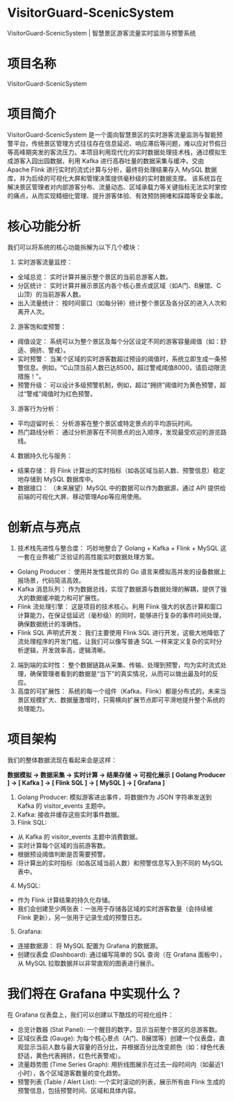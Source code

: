 # VisitorGuard-ScenicSystem
VisitorGuard-ScenicSystem | 智慧景区游客流量实时监测与预警系统

# 项目名称
VisitorGuard-ScenicSystem 

# 项目简介
VisitorGuard-ScenicSystem 是一个面向智慧景区的实时游客流量监测与智能预警平台。传统景区管理方式往往存在信息延迟、响应滞后等问题，难以应对节假日等高峰期突发的客流压力。本项目利用现代化的实时数据处理技术栈，通过模拟生成游客入园出园数据，利用 Kafka 进行高吞吐量的数据采集与缓冲，交由 Apache Flink 进行实时的流式计算与分析，最终将处理结果存入 MySQL 数据库，并为后续的可视化大屏和管理决策提供毫秒级的实时数据支撑。
该系统旨在解决景区管理者对内部游客分布、流量动态、区域承载力等关键指标无法实时掌控的痛点，从而实现精细化管理、提升游客体验、有效预防拥堵和踩踏等安全事故。

# 核心功能分析
我们可以将系统的核心功能拆解为以下几个模块：
1. 实时游客流量监控：
* 全域总览： 实时计算并展示整个景区的当前总游客人数。
* 分区统计： 实时计算并展示景区内各个核心景点或区域（如A门、B展馆、C山顶）的当前游客人数。
* 出入流量统计： 按时间窗口（如每分钟）统计整个景区及各分区的进入人次和离开人次。
2. 游客饱和度预警：
* 阈值设定： 系统可以为整个景区及每个分区设定不同的游客容量阈值（如：舒适、拥挤、警戒）。
* 实时预警： 当某个区域的实时游客数超过预设的阈值时，系统立即生成一条预警信息。例如，“C山顶当前人数已达8500，超过警戒阈值8000，请启动限流措施！”。
* 预警升级： 可以设计多级预警机制，例如，超过“拥挤”阈值时为黄色预警，超过“警戒”阈值时为红色预警。
3. 游客行为分析：
* 平均逗留时长： 分析游客在整个景区或特定景点的平均游玩时间。
* 热门路线分析： 通过分析游客在不同景点的出入顺序，发现最受欢迎的游览路线。
4. 数据持久化与服务：
* 结果存储： 将 Flink 计算出的实时指标（如各区域当前人数、预警信息）稳定地存储到 MySQL 数据库中。
* 数据接口： （未来展望）MySQL 中的数据可以作为数据源，通过 API 提供给前端的可视化大屏、移动管理App等应用使用。

# 创新点与亮点
1. 技术栈先进性与整合度： 巧妙地整合了 Golang + Kafka + Flink + MySQL 这一套在业界被广泛验证的高性能实时数据处理方案。
* Golang Producer： 使用并发性能优异的 Go 语言来模拟高并发的设备数据上报场景，代码简洁高效。
* Kafka 消息队列： 作为数据总线，实现了数据源与数据处理的解耦，提供了强大的数据缓冲能力和可扩展性。
* Flink 流处理引擎： 这是项目的技术核心。利用 Flink 强大的状态计算和窗口计算能力，在保证低延迟（毫秒级）的同时，能够进行复杂的事件时间处理，确保数据统计的准确性。
* Flink SQL 声明式开发： 我们主要使用 Flink SQL 进行开发，这极大地降低了流处理程序的开发门槛，让我们可以像写普通 SQL 一样来定义复杂的实时分析逻辑，开发效率高，逻辑清晰。
2. 端到端的实时性： 整个数据链路从采集、传输、处理到预警，均为实时流式处理，确保管理者看到的数据是“当下”的真实情况，从而可以做出最及时的反应。
3. 高度的可扩展性： 系统的每一个组件（Kafka、Flink）都是分布式的，未来当景区规模扩大、数据量激增时，只需横向扩展节点即可平滑地提升整个系统的处理能力。

# 项目架构
我们的整体数据流现在看起来会是这样：

**数据模拟 -> 数据采集 -> 实时计算 -> 结果存储 -> 可视化展示**
**[ Golang Producer ] -> [ Kafka ] -> [ Flink SQL ] -> [ MySQL ] -> [ Grafana ]**

1. Golang Producer: 模拟游客进出事件，将数据作为 JSON 字符串发送到 Kafka 的 visitor_events 主题中。
2. Kafka: 接收并缓存这些实时事件数据。
3. Flink SQL:
* 从 Kafka 的 visitor_events 主题中消费数据。
* 实时计算每个区域的当前游客数。
* 根据预设阈值判断是否需要预警。
* 将计算出的实时指标（如各区域当前人数）和预警信息写入到不同的 MySQL 表中。
4. MySQL:
* 作为 Flink 计算结果的持久化存储。
* 我们会创建至少两张表：一张用于存储各区域的实时游客数量（会持续被 Flink 更新），另一张用于记录生成的预警日志。
5. Grafana:
* 连接数据源： 将 MySQL 配置为 Grafana 的数据源。
* 创建仪表盘 (Dashboard): 通过编写简单的 SQL 查询（在 Grafana 面板中），从 MySQL 拉取数据并以非常直观的图表进行展示。

# 我们将在 Grafana 中实现什么？
在 Grafana 仪表盘上，我们可以创建以下酷炫的可视化组件：
* 总览计数器 (Stat Panel): 一个醒目的数字，显示当前整个景区的总游客数。
* 区域仪表盘 (Gauge): 为每个核心景点（A门、B展馆等）创建一个仪表盘，直观显示当前人数与最大容量的百分比，并根据百分比改变颜色（如：绿色代表舒适，黄色代表拥挤，红色代表警戒）。
* 流量趋势图 (Time Series Graph): 用折线图展示在过去一段时间内（如最近1小时），各个区域游客数量的变化趋势。
* 预警列表 (Table / Alert List): 一个实时滚动的列表，展示所有由 Flink 生成的预警信息，包括预警时间、区域和具体内容。

